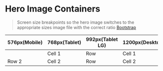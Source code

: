 # Hero Image Containers 
> Screen size breakpoints so the hero image switches to the appropriate sizes image file with the correct ratio [Bootstrap](https://getbootstrap.com/docs/4.0/layout/overview/)

| 576px(Mobile) | 768px(Tablet) | 992px(Tablet LG) | 1200px(Desktop) | 1440px(Desktop LG) |
|---------------|---------------|------------------|-----------------|--------------------|
| [](https://s3.amazonaws.com/rileyg.me/business-website/Images/hero-img/Hero-Mobile.png)    | Cell 1   | Row     | Cell 1   |    |
| Row 2    | Cell 2   | Row     | Cell 2   |    | 
